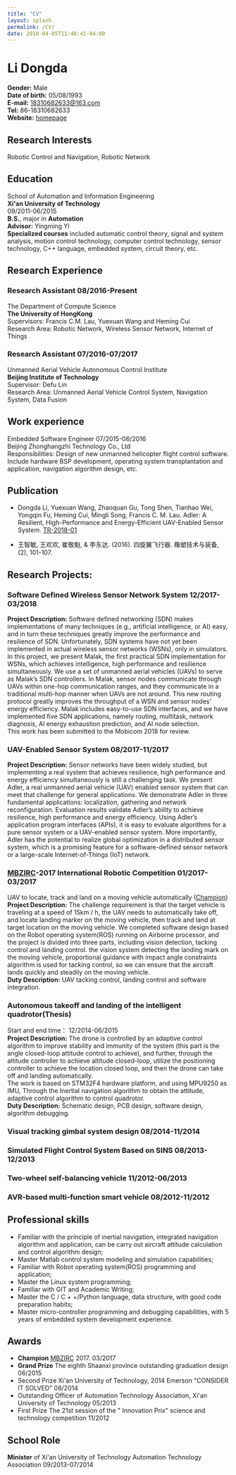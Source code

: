 ```yaml
---
title: "CV"
layout: splash
permalink: /CV/
date: 2018-04-05T11:48:41-04:00
---
```


# Li Dongda  
__Gender:__ Male  
__Date of birth:__ 05/08/1993  
__E-mail:__ <18310682633@163.com>  
__Tel:__ 86-18310682633  
__Website:__ [homepage](http://dongdongbh.tech)  

## Research Interests
Robotic Control and Navigation, Robotic Network

## Education
School of Automation and Information Engineering  
__Xi'an University of Technology__     <br />    09/2011-06/2015                                  
__B.S.__, major in __Automation__   
__Advisor:__ Yingming YI  
__Specialized courses__ included automatic control theory, signal and system analysis, motion control technology, computer control technology, sensor technology, C++ language, embedded system, circuit theory, etc.

## Research Experience
### Research Assistant                                                  08/2016-Present
The Department of Compute Science    
__The University of HongKong__   
Supervisors: Francis C.M. Lau, Yuexuan Wang and Heming Cui    
Research Area: Robotic Network, Wireless Sensor Network, Internet of Things

### Research Assistant                                                  07/2016-07/2017
Unmanned Aerial Vehicle Autonomous Control Institute   
__Beijing Institute of Technology__   
Supervisor: Defu Lin   
Research Area: Unmanned Aerial Vehicle Control System, Navigation System, Data Fusion

## Work experience
Embedded Software Engineer                                      07/2015-06/2016   
Beijing Zhonghangzhi Technology Co., Ltd     
Responsibilities: Design of new unmanned helicopter flight control software.
Include hardware BSP development, operating system transplantation and application, navigation algorithm design, etc. 

## Publication
* Dongda Li, Yuexuan Wang, Zhaoquan Gu, Tong Shen, Tianhao Wei, Yongqin Fu, Heming Cui, Mingli Song, Francis C. M. Lau. Adler: A Resilient, High-Performance and Energy-Efficient UAV-Enabled Sensor System. [TR-2018-01](http://www.cs.hku.hk/research/techreps/document/TR-2018-01.pdf)

* 王智敏, 王欢欢, 崔敬魁, & 李东达. (2016). 四旋翼飞行器. 橡塑技术与装备, (2), 101-107.

## Research Projects:
### Software Defined Wireless Sensor Network System                 12/2017-03/2018
__Project Description:__ Software defined networking (SDN) makes implementations of many techniques (e.g., artificial intelligence, or AI) easy, and in turn these techniques greatly improve the performance and resilience of SDN. Unfortunately, SDN systems have not yet been implemented in actual wireless sensor networks (WSNs), only in simulators.    
In this project, we present Malak, the first practical SDN implementation for WSNs, which achieves intelligence, high performance and resilience simultaneously. We use a set of unmanned aerial vehicles (UAVs) to serve as Malak’s SDN controllers. In Malak, sensor nodes communicate through UAVs within one-hop communication ranges, and they communicate in a traditional multi-hop manner when UAVs are not around. This new routing protocol greatly improves the throughput of a WSN and sensor nodes’ energy efficiency. Malak includes easy-to-use SDN interfaces, and we have implemented five SDN applications, namely routing, multitask, network diagnosis, AI energy exhaustion prediction, and AI node selection.    
This work has been submitted to the Mobicom 2018 for review.

### UAV-Enabled Sensor System                                       08/2017-11/2017
__Project Description:__ Sensor networks have been widely studied, but implementing a real system that achieves resilience, high performance and energy efficiency simultaneously is still a challenging task. We present Adler, a real unmanned aerial vehicle (UAV) enabled sensor system that can meet that challenge for general applications. We demonstrate Adler in three fundamental applications: localization, gathering and network reconfiguration. Evaluation results validate Adler’s ability to achieve resilience, high performance and energy efficiency. Using Adler’s application program interfaces (APIs), it is easy to evaluate algorithms for a pure sensor system or a UAV-enabled sensor system. More importantly, Adler has the potential to realize global optimization in a distributed sensor system, which is a promising feature for a software-defined sensor network or a large-scale Internet-of-Things (IoT) network. 

### [MBZIRC](http://www.mbzirc.com/challenge/2017)-2017 International Robotic Competition                   01/2017-03/2017
UAV to locate, track and land on a moving vehicle automatically ([Champion](https://gbtimes.com/chinese-win-drone-challenge-inaugural-robotics-competition))    
__Project Description:__ The challenge requirement is that the target vehicle is traveling at a speed of 15km / h, the UAV needs to automatically take off, and locate landing marker on the moving vehicle, then track and land at target location on the moving vehicle. We completed software design based on the Robot operating system(ROS) running on Airborne processor, and the project is divided into three parts, including vision detection, tacking control and landing control. the vision system detecting the landing mark on the moving vehicle, proportional guidance with impact angle constraints algorithm is used for tacking control, so we can ensure that the aircraft lands quickly and steadily on the moving vehicle.   
__Duty Description:__ UAV tacking control, landing control and software integration.

### Autonomous takeoff and landing of the intelligent quadrotor(Thesis)   
Start and end time：                                             12/2014-06/2015  
__Project Description:__ The drone is controlled by an adaptive control algorithm to improve stability and immunity of the system (this part is the angle closed-loop attitude control to achieve), and further, through the altitude controller to achieve altitude closed-loop, utilize the positioning controller to achieve the location closed loop, and then the drone can take off and landing automatically.   
The work is based on STM32F4 hardware platform, and using MPU9250 as IMU, Through the Inertial navigation algorithm to obtain the attitude, adaptive control algorithm to control quadrotor.   
__Duty Description:__ Schematic design, PCB design, software design, algorithm debugging.

### Visual tracking gimbal system design                                08/2014-11/2014
### Simulated Flight Control System Based on SINS                       08/2013-12/2013
### Two-wheel self-balancing vehicle                                    11/2012-06/2013
### AVR-based multi-function smart vehicle                          08/2012-11/2012

## Professional skills
* Familiar with the principle of inertial navigation, integrated navigation algorithm and application, can be carry out aircraft attitude calculation and control algorithm design;
* Master Matlab control system modeling and simulation capabilities;
* Familiar with Robot operating system(ROS) programming and application;
* Master the Linux system programming;
* Familiar with GIT and Academic Writing;
* Master the C / C + +/Python language, data structure, with good code preparation habits;
* Master micro-controller programming and debugging capabilities, with 5 years of embedded system development experience.

## Awards
* __Champion__    [MBZIRC](https://youtu.be/Qvw5Z9baF-A?t=10s) 2017.                                                03/2017
* __Grand Prize__  The eighth Shaanxi province outstanding graduation design              06/2015
* Second Prize  Xi'an University of Technology, 2014 Emerson "CONSIDER IT SOLVED" 08/2014
* Outstanding Officer of Automation Technology Association, Xi'an University of Technology  05/2013
* First Prize  The 21st session of the " Innovation Prix" science and technology competition  11/2012

## School Role
__Minister__ of Xi'an University of Technology Automation Technology Association     09/2013-07/2014



